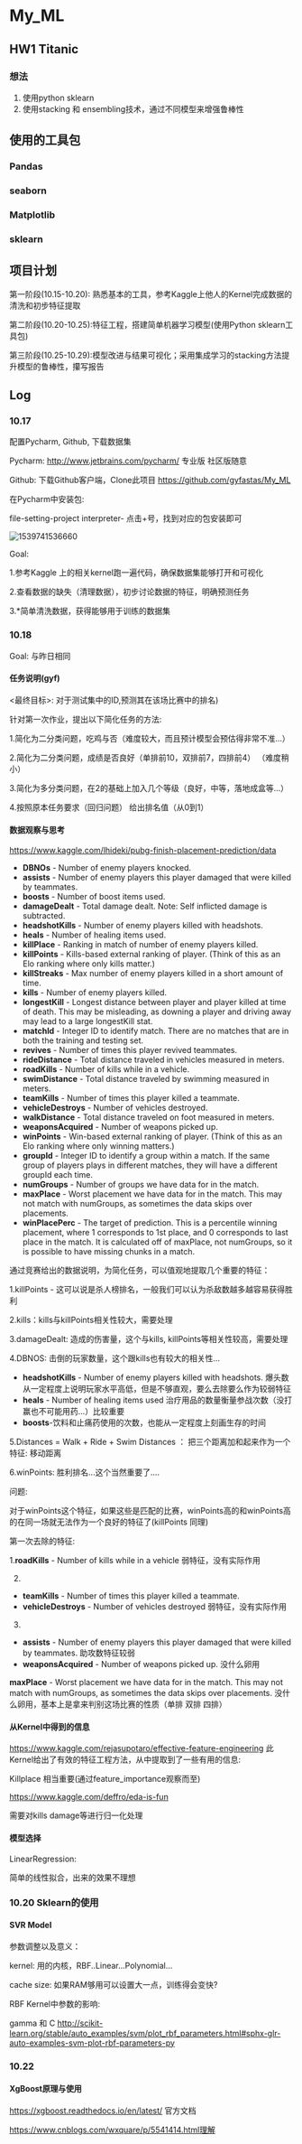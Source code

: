 # My_ML

## HW1 Titanic 

### 想法

1. 使用python sklearn
2. 使用stacking 和 ensembling技术，通过不同模型来增强鲁棒性



## 使用的工具包

### Pandas

### seaborn

### Matplotlib

### sklearn



## 项目计划

第一阶段(10.15-10.20): 熟悉基本的工具，参考Kaggle上他人的Kernel完成数据的清洗和初步特征提取

第二阶段(10.20-10.25):特征工程，搭建简单机器学习模型(使用Python sklearn工具包)

第三阶段(10.25-10.29):模型改进与结果可视化；采用集成学习的stacking方法提升模型的鲁棒性，攥写报告



## Log

### 10.17

 配置Pycharm, Github, 下载数据集

 Pycharm: http://www.jetbrains.com/pycharm/ 专业版 社区版随意

 Github: 下载Github客户端，Clone此项目 https://github.com/gyfastas/My_ML

 在Pycharm中安装包:

 file-setting-project interpreter- 点击+号，找到对应的包安装即可

![1539741536660](D:\GIT\My_ML\HW1\1539741536660.png)

  

Goal:

1.参考Kaggle 上的相关kernel跑一遍代码，确保数据集能够打开和可视化

2.查看数据的缺失（清理数据），初步讨论数据的特征，明确预测任务

3.*简单清洗数据，获得能够用于训练的数据集



### 10.18

Goal: 与昨日相同

#### 任务说明(gyf)

<最终目标>: 对于测试集中的ID,预测其在该场比赛中的排名)

 针对第一次作业，提出以下简化任务的方法:

1.简化为二分类问题，吃鸡与否（难度较大，而且预计模型会预估得非常不准...） 

2.简化为二分类问题，成绩是否良好（单排前10，双排前7，四排前4） （难度稍小）

3.简化为多分类问题，在2的基础上加入几个等级（良好，中等，落地成盒等...）

4.按照原本任务要求（回归问题） 给出排名值（从0到1）

 

#### 数据观察与思考

https://www.kaggle.com/lhideki/pubg-finish-placement-prediction/data

- **DBNOs** - Number of enemy players knocked.
- **assists** - Number of enemy players this player damaged that were killed by teammates.
- **boosts** - Number of boost items used.
- **damageDealt** - Total damage dealt. Note: Self inflicted damage is subtracted.
- **headshotKills** - Number of enemy players killed with headshots.
- **heals** - Number of healing items used.
- **killPlace** - Ranking in match of number of enemy players killed.
- **killPoints** - Kills-based external ranking of player. (Think of this as an Elo ranking where only kills matter.)
- **killStreaks** - Max number of enemy players killed in a short amount of time.
- **kills** - Number of enemy players killed.
- **longestKill** - Longest distance between player and player killed at time of death. This may be misleading, as downing a player and driving away may lead to a large longestKill stat.
- **matchId** - Integer ID to identify match. There are no matches that are in both the training and testing set.
- **revives** - Number of times this player revived teammates.
- **rideDistance** - Total distance traveled in vehicles measured in meters.
- **roadKills** - Number of kills while in a vehicle.
- **swimDistance** - Total distance traveled by swimming measured in meters.
- **teamKills** - Number of times this player killed a teammate.
- **vehicleDestroys** - Number of vehicles destroyed.
- **walkDistance** - Total distance traveled on foot measured in meters.
- **weaponsAcquired** - Number of weapons picked up.
- **winPoints** - Win-based external ranking of player. (Think of this as an Elo ranking where only winning matters.)
- **groupId** - Integer ID to identify a group within a match. If the same group of players plays in different matches, they will have a different groupId each time.
- **numGroups** - Number of groups we have data for in the match.
- **maxPlace** - Worst placement we have data for in the match. This may not match with numGroups, as sometimes the data skips over placements.
- **winPlacePerc** - The target of prediction. This is a percentile winning placement, where 1 corresponds to 1st place, and 0 corresponds to last place in the match. It is calculated off of maxPlace, not numGroups, so it is possible to have missing chunks in a match.

通过竞赛给出的数据说明，为简化任务，可以值观地提取几个重要的特征：

1.killPoints - 这可以说是杀人榜排名，一般我们可以认为杀敌数越多越容易获得胜利

2.kills：kills与killPoints相关性较大，需要处理

3.damageDealt: 造成的伤害量，这个与kills, killPoints等相关性较高，需要处理

4.DBNOS: 击倒的玩家数量，这个跟kills也有较大的相关性...

- **headshotKills** - Number of enemy players killed with headshots. 爆头数从一定程度上说明玩家水平高低，但是不够直观，要么去除要么作为较弱特征
- **heals** - Number of healing items used 治疗用品的数量衡量参战次数（没打赢也不可能用药...）比较重要
- **boosts**-饮料和止痛药使用的次数，也能从一定程度上刻画生存的时间

5.Distances  = Walk + Ride + Swim Distances ： 把三个距离加和起来作为一个特征: 移动距离

6.winPoints: 胜利排名...这个当然重要了....



问题:

对于winPoints这个特征，如果这些是匹配的比赛，winPoints高的和winPoints高的在同一场就无法作为一个良好的特征了(killPoints 同理)



第一次去除的特征:

1.**roadKills** - Number of kills while in a vehicle  弱特征，没有实际作用

2.

- **teamKills** - Number of times this player killed a teammate.
- **vehicleDestroys** - Number of vehicles destroyed  弱特征，没有实际作用

3.

- **assists** - Number of enemy players this player damaged that were killed by teammates. 助攻数特征较弱
- **weaponsAcquired** - Number of weapons picked up. 没什么卵用

**maxPlace** - Worst placement we have data for in the match. This may not match with numGroups, as sometimes the data skips over placements.  没什么卵用，基本上是拿来判别这场比赛的性质（单排 双排 四排）



#### 从Kernel中得到的信息

https://www.kaggle.com/rejasupotaro/effective-feature-engineering 此Kernel给出了有效的特征工程方法，从中提取到了一些有用的信息:

Killplace 相当重要(通过feature_importance观察而至)

https://www.kaggle.com/deffro/eda-is-fun

需要对kills damage等进行归一化处理



#### 模型选择

LinearRegression:

简单的线性拟合，出来的效果不理想





### 10.20 Sklearn的使用

#### SVR Model

参数调整以及意义：

kernel: 用的内核，RBF..Linear...Polynomial...

cache size: 如果RAM够用可以设置大一点，训练得会变快?

RBF Kernel中参数的影响:

gamma 和 C http://scikit-learn.org/stable/auto_examples/svm/plot_rbf_parameters.html#sphx-glr-auto-examples-svm-plot-rbf-parameters-py





### 10.22

#### XgBoost原理与使用

https://xgboost.readthedocs.io/en/latest/ 官方文档

https://www.cnblogs.com/wxquare/p/5541414.html理解



